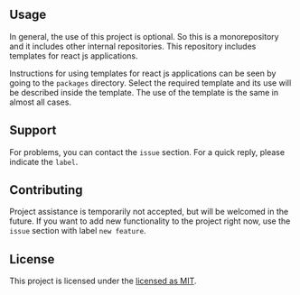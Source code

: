 ## Usage

In general, the use of this project is optional. So this is a monorepository and it includes other internal repositories.
This repository includes templates for react js applications.

Instructions for using templates for react js applications can be seen by going to the `packages` directory.
Select the required template and its use will be described inside the template.
The use of the template is the same in almost all cases.

## Support

For problems, you can contact the `issue` section.
For a quick reply, please indicate the `label`.

## Contributing

Project assistance is temporarily not accepted, but will be welcomed in the future.
If you want to add new functionality to the project right now, use the `issue` section with label `new feature`.

## License

This project is licensed under the [licensed as MIT](https://github.com/koshelevsergey/cra-templates/blob/master/LICENSE).
